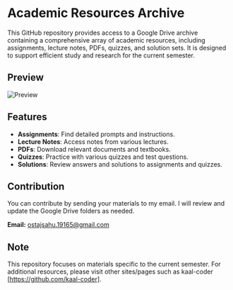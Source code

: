 # Academic Resources Archive

This GitHub repository provides access to a Google Drive archive containing a comprehensive array of academic resources, including assignments, lecture notes, PDFs, quizzes, and solution sets. It is designed to support efficient study and research for the current semester.

## Preview

![Preview](Resources/preview.png)

## Features

- **Assignments**: Find detailed prompts and instructions.
- **Lecture Notes**: Access notes from various lectures.
- **PDFs**: Download relevant documents and textbooks.
- **Quizzes**: Practice with various quizzes and test questions.
- **Solutions**: Review answers and solutions to assignments and quizzes.

## Contribution

You can contribute by sending your materials to my email. I will review and update the Google Drive folders as needed.

**Email:** ostajsahu.19165@gmail.com

## Note

This repository focuses on materials specific to the current semester. For additional resources, please visit other sites/pages such as kaal-coder [https://github.com/kaal-coder].
